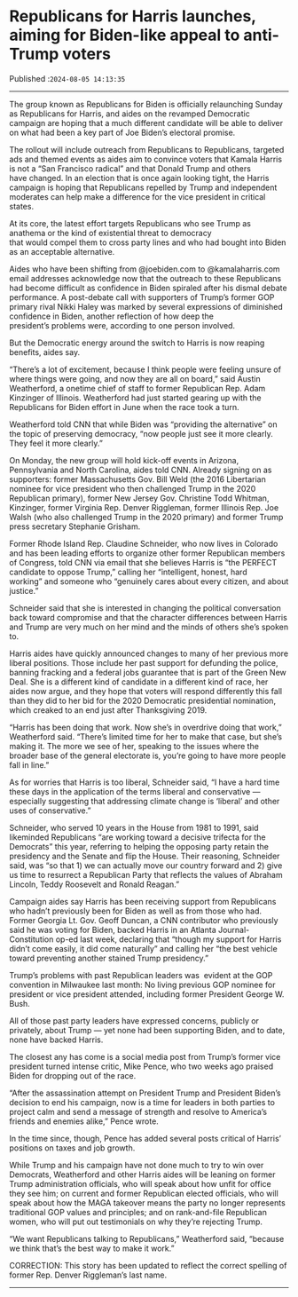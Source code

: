 # Republicans for Harris launches, aiming for Biden-like appeal to anti-Trump voters

Published :`2024-08-05 14:13:35`

---

The group known as Republicans for Biden is officially relaunching Sunday as Republicans for Harris, and aides on the revamped Democratic campaign are hoping that a much different candidate will be able to deliver on what had been a key part of Joe Biden’s electoral promise.

The rollout will include outreach from Republicans to Republicans, targeted ads and themed events as aides aim to convince voters that Kamala Harris is not a “San Francisco radical” and that Donald Trump and others have changed. In an election that is once again looking tight, the Harris campaign is hoping that Republicans repelled by Trump and independent moderates can help make a difference for the vice president in critical states.

At its core, the latest effort targets Republicans who see Trump as anathema or the kind of existential threat to democracy that would compel them to cross party lines and who had bought into Biden as an acceptable alternative.

Aides who have been shifting from @joebiden.com to @kamalaharris.com email addresses acknowledge now that the outreach to these Republicans had become difficult as confidence in Biden spiraled after his dismal debate performance. A post-debate call with supporters of Trump’s former GOP primary rival Nikki Haley was marked by several expressions of diminished confidence in Biden, another reflection of how deep the president’s problems were, according to one person involved.

But the Democratic energy around the switch to Harris is now reaping benefits, aides say.

“There’s a lot of excitement, because I think people were feeling unsure of where things were going, and now they are all on board,” said Austin Weatherford, a onetime chief of staff to former Republican Rep. Adam Kinzinger of Illinois. Weatherford had just started gearing up with the Republicans for Biden effort in June when the race took a turn.

Weatherford told CNN that while Biden was “providing the alternative” on the topic of preserving democracy, “now people just see it more clearly. They feel it more clearly.”

On Monday, the new group will hold kick-off events in Arizona, Pennsylvania and North Carolina, aides told CNN. Already signing on as supporters: former Massachusetts Gov. Bill Weld (the 2016 Libertarian nominee for vice president who then challenged Trump in the 2020 Republican primary), former New Jersey Gov. Christine Todd Whitman, Kinzinger, former Virginia Rep. Denver Riggleman, former Illinois Rep. Joe Walsh (who also challenged Trump in the 2020 primary) and former Trump press secretary Stephanie Grisham.

Former Rhode Island Rep. Claudine Schneider, who now lives in Colorado and has been leading efforts to organize other former Republican members of Congress, told CNN via email that she believes Harris is “the PERFECT candidate to oppose Trump,” calling her “intelligent, honest, hard working” and someone who “genuinely cares about every citizen, and about justice.”

Schneider said that she is interested in changing the political conversation back toward compromise and that the character differences between Harris and Trump are very much on her mind and the minds of others she’s spoken to.

Harris aides have quickly announced changes to many of her previous more liberal positions. Those include her past support for defunding the police, banning fracking and a federal jobs guarantee that is part of the Green New Deal. She is a different kind of candidate in a different kind of race, her aides now argue, and they hope that voters will respond differently this fall than they did to her bid for the 2020 Democratic presidential nomination, which creaked to an end just after Thanksgiving 2019.

“Harris has been doing that work. Now she’s in overdrive doing that work,” Weatherford said. “There’s limited time for her to make that case, but she’s making it. The more we see of her, speaking to the issues where the broader base of the general electorate is, you’re going to have more people fall in line.”

As for worries that Harris is too liberal, Schneider said, “I have a hard time these days in the application of the terms liberal and conservative — especially suggesting that addressing climate change is ‘liberal’ and other uses of conservative.”

Schneider, who served 10 years in the House from 1981 to 1991, said likeminded Republicans “are working toward a decisive trifecta for the Democrats” this year, referring to helping the opposing party retain the presidency and the Senate and flip the House. Their reasoning, Schneider said, was “so that 1) we can actually move our country forward and 2) give us time to resurrect a Republican Party that reflects the values of Abraham Lincoln, Teddy Roosevelt and Ronald Reagan.”

Campaign aides say Harris has been receiving support from Republicans who hadn’t previously been for Biden as well as from those who had. Former Georgia Lt. Gov. Geoff Duncan, a CNN contributor who previously said he was voting for Biden, backed Harris in an Atlanta Journal-Constitution op-ed last week, declaring that “though my support for Harris didn’t come easily, it did come naturally” and calling her “the best vehicle toward preventing another stained Trump presidency.”

Trump’s problems with past Republican leaders was  evident at the GOP convention in Milwaukee last month: No living previous GOP nominee for president or vice president attended, including former President George W. Bush.

All of those past party leaders have expressed concerns, publicly or privately, about Trump — yet none had been supporting Biden, and to date, none have backed Harris.

The closest any has come is a social media post from Trump’s former vice president turned intense critic, Mike Pence, who two weeks ago praised Biden for dropping out of the race.

“After the assassination attempt on President Trump and President Biden’s decision to end his campaign, now is a time for leaders in both parties to project calm and send a message of strength and resolve to America’s friends and enemies alike,” Pence wrote.

In the time since, though, Pence has added several posts critical of Harris’ positions on taxes and job growth.

While Trump and his campaign have not done much to try to win over Democrats, Weatherford and other Harris aides will be leaning on former Trump administration officials, who will speak about how unfit for office they see him; on current and former Republican elected officials, who will speak about how the MAGA takeover means the party no longer represents traditional GOP values and principles; and on rank-and-file Republican women, who will put out testimonials on why they’re rejecting Trump.

“We want Republicans talking to Republicans,” Weatherford said, “because we think that’s the best way to make it work.”

CORRECTION: This story has been updated to reflect the correct spelling of former Rep. Denver Riggleman’s last name.

---

